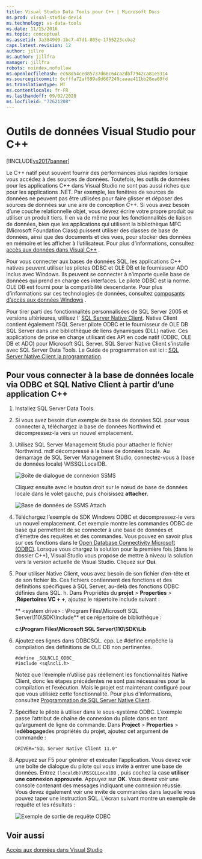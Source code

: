 ```yaml
---
title: Visual Studio Data Tools pour C++ | Microsoft Docs
ms.prod: visual-studio-dev14
ms.technology: vs-data-tools
ms.date: 11/15/2016
ms.topic: conceptual
ms.assetid: 3a3849d9-1bc7-47d1-805e-1755223ccba2
caps.latest.revision: 12
author: jillre
ms.author: jillfra
manager: jillfra
robots: noindex,nofollow
ms.openlocfilehash: ec68d54ced85737d66c64ca2dbf7942ca81e5314
ms.sourcegitcommit: 6cfffa72af599a9d667249caaaa411bb28ea69fd
ms.translationtype: MT
ms.contentlocale: fr-FR
ms.lasthandoff: 09/02/2020
ms.locfileid: "72621208"
---
```

# <a name="visual-studio-data-tools-for-c"></a>Outils de données Visual Studio pour C++
[!INCLUDE[vs2017banner](../includes/vs2017banner.md)]

Le C++ natif peut souvent fournir des performances plus rapides lorsque vous accédez à des sources de données. Toutefois, les outils de données pour les applications C++ dans Visual Studio ne sont pas aussi riches que pour les applications .NET. Par exemple, les fenêtres de sources de données ne peuvent pas être utilisées pour faire glisser et déposer des sources de données sur une aire de conception C++. Si vous avez besoin d’une couche relationnelle objet, vous devrez écrire votre propre produit ou utiliser un produit tiers.  Il en va de même pour les fonctionnalités de liaison de données, bien que les applications qui utilisent la bibliothèque MFC (Microsoft Foundation Class) puissent utiliser des classes de base de données, ainsi que des documents et des vues, pour stocker des données en mémoire et les afficher à l’utilisateur. Pour plus d’informations, consultez [accès aux données dans Visual C++](https://msdn.microsoft.com/library/7wtdsdkh.aspx) .

 Pour vous connecter aux bases de données SQL, les applications C++ natives peuvent utiliser les pilotes ODBC et OLE DB et le fournisseur ADO inclus avec Windows.     Ils peuvent se connecter à n’importe quelle base de données qui prend en charge ces interfaces. Le pilote ODBC est la norme. OLE DB est fourni pour la compatibilité descendante. Pour plus d’informations sur ces technologies de données, consultez [composants d’accès aux données Windows](https://msdn.microsoft.com/library/windows/desktop/aa968814\(v=vs.85\).aspx) .

 Pour tirer parti des fonctionnalités personnalisées de SQL Server 2005 et versions ultérieures, utilisez l' [SQL Server Native Client](https://msdn.microsoft.com/sqlserver/aa937733). Native Client contient également l’SQL Server pilote ODBC et le fournisseur de OLE DB SQL Server dans une bibliothèque de liens dynamiques (DLL) native. Ces applications de prise en charge utilisant des API en code natif (ODBC, OLE DB et ADO) pour Microsoft SQL Server.  SQL Server Native Client s’installe avec SQL Server Data Tools. Le Guide de programmation est ici : [SQL Server Native Client la programmation](https://msdn.microsoft.com/library/ms130892.aspx).

## <a name="to-connect-to-localdb-through-odbc-and-sql-native-client-from-a-c-application"></a>Pour vous connecter à la base de données locale via ODBC et SQL Native Client à partir d’une application C++

1. Installez SQL Server Data Tools.

2. Si vous avez besoin d’un exemple de base de données SQL pour vous connecter à, téléchargez la base de données Northwind et décompressez-la vers un nouvel emplacement.

3. Utilisez SQL Server Management Studio pour attacher le fichier Northwind. mdf décompressé à la base de données locale. Au démarrage de SQL Server Management Studio, connectez-vous à (base de données locale) \MSSQLLocalDB.

    ![Boîte de dialogue de connexion SSMS](../data-tools/media/raddata-ssms-connect-dialog.png "boîte de dialogue raddata SSMS Connect")

    Cliquez ensuite avec le bouton droit sur le nœud de base de données locale dans le volet gauche, puis choisissez **attacher**.

    ![Base de données de SSMS Attach](../data-tools/media/raddata-ssms-attach-database.png "base de données raddata SSMS Attach")

4. Téléchargez l’exemple de SDK Windows ODBC et décompressez-le vers un nouvel emplacement. Cet exemple montre les commandes ODBC de base qui permettent de se connecter à une base de données et d’émettre des requêtes et des commandes. Vous pouvez en savoir plus sur ces fonctions dans le [Open Database Connectivity Microsoft (ODBC)](https://msdn.microsoft.com/library/windows/desktop/ms710252\(v=vs.85\).aspx). Lorsque vous chargez la solution pour la première fois (dans le dossier C++), Visual Studio vous propose de mettre à niveau la solution vers la version actuelle de Visual Studio. Cliquez sur **Oui**.

5. Pour utiliser Native Client, vous avez besoin de son fichier d’en-tête et de son fichier lib. Ces fichiers contiennent des fonctions et des définitions spécifiques à SQL Server, au-delà des fonctions ODBC définies dans SQL. h. Dans Propriétés du **projet**  >  **Properties**  >  ,**Répertoires VC + +**, ajoutez le répertoire include suivant :

   ** \<system drive> : \Program Files\Microsoft SQL Server\110\SDK\Include** et ce répertoire de bibliothèque :

   **c:\Program Files\Microsoft SQL Server\110\SDK\Lib**

6. Ajoutez ces lignes dans ODBCSQL. cpp. Le #define empêche la compilation des définitions de OLE DB non pertinentes.

   ```
   #define _SQLNCLI_ODBC_
   #include <sqlncli.h>
   ```

    Notez que l’exemple n’utilise pas réellement les fonctionnalités Native Client, donc les étapes précédentes ne sont pas nécessaires pour la compilation et l’exécution. Mais le projet est maintenant configuré pour que vous utilisiez cette fonctionnalité. Pour plus d’informations, consultez [Programmation de SQL Server Native Client](https://msdn.microsoft.com/library/ms130892\(v=sql.130\).aspx).

7. Spécifiez le pilote à utiliser dans le sous-système ODBC. L’exemple passe l’attribut de chaîne de connexion du pilote dans en tant qu’argument de ligne de commande. Dans **Project**  >  **Properties**  >  le**débogage**des propriétés du projet, ajoutez cet argument de commande :

   ```
   DRIVER="SQL Server Native Client 11.0"
   ```

8. Appuyez sur F5 pour générer et exécuter l’application. Vous devez voir une boîte de dialogue du pilote qui vous invite à entrer une base de données. Entrez `(localdb)\MSSQLLocalDB` , puis cochez la case **utiliser une connexion approuvée**. Appuyez sur **OK**. Vous devez voir une console contenant des messages indiquant une connexion réussie. Vous devez également voir une invite de commandes dans laquelle vous pouvez taper une instruction SQL. L’écran suivant montre un exemple de requête et les résultats :

    ![Exemple de sortie de requête ODBC](../data-tools/media/raddata-odbc-sample-query-output.png "Exemple de sortie de requête ODBC raddata")

## <a name="see-also"></a>Voir aussi
 [Accès aux données dans Visual Studio](../data-tools/accessing-data-in-visual-studio.md)
